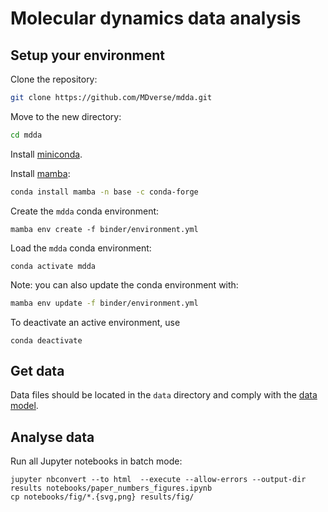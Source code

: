 # Molecular dynamics data analysis

## Setup your environment

Clone the repository:

```bash
git clone https://github.com/MDverse/mdda.git
```

Move to the new directory:

```bash
cd mdda
```

Install [miniconda](https://docs.conda.io/en/latest/miniconda.html).

Install [mamba](https://github.com/mamba-org/mamba):

```bash
conda install mamba -n base -c conda-forge
```

Create the `mdda` conda environment:
```
mamba env create -f binder/environment.yml
```

Load the `mdda` conda environment:
```
conda activate mdda
```

Note: you can also update the conda environment with:

```bash
mamba env update -f binder/environment.yml
```

To deactivate an active environment, use

```
conda deactivate
```

## Get data

Data files should be located in the `data` directory and comply with the [data model](https://github.com/MDverse/mdws/blob/main/docs/data_model.md).

## Analyse data

Run all Jupyter notebooks in batch mode:
```
jupyter nbconvert --to html  --execute --allow-errors --output-dir results notebooks/paper_numbers_figures.ipynb
cp notebooks/fig/*.{svg,png} results/fig/
```
